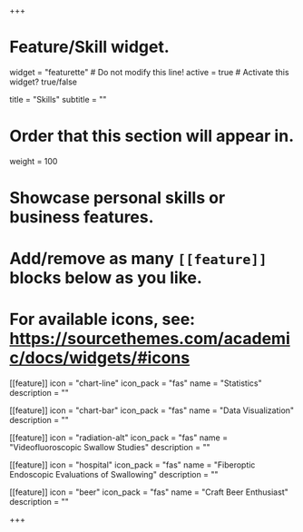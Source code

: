 +++
# Feature/Skill widget.
widget = "featurette"  # Do not modify this line!
active = true  # Activate this widget? true/false

title = "Skills"
subtitle = ""

# Order that this section will appear in.
weight = 100

# Showcase personal skills or business features.
# 
# Add/remove as many `[[feature]]` blocks below as you like.
# 
# For available icons, see: https://sourcethemes.com/academic/docs/widgets/#icons

[[feature]]
  icon = "chart-line"
  icon_pack = "fas"
  name = "Statistics"
  description = ""    
  
[[feature]]
  icon = "chart-bar"
  icon_pack = "fas"
  name = "Data Visualization"
  description = ""  
  
[[feature]]
  icon = "radiation-alt"
  icon_pack = "fas"
  name = "Videofluoroscopic Swallow Studies"
  description = ""  

[[feature]]
  icon = "hospital"
  icon_pack = "fas"
  name = "Fiberoptic Endoscopic Evaluations of Swallowing"
  description = ""  
  
[[feature]]
  icon = "beer"
  icon_pack = "fas"
  name = "Craft Beer Enthusiast"
  description = ""

+++

